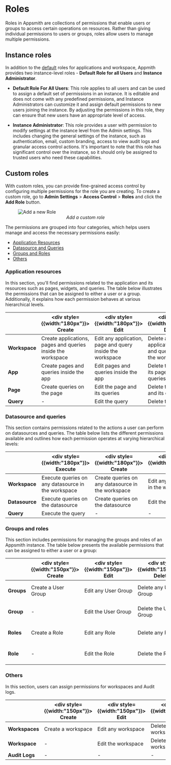 # Roles
Roles in Appsmith are collections of permissions that enable users or groups to access certain operations on resources. Rather than giving individual permissions to users or groups, roles allow users to manage multiple permissions.

## Instance roles

In addition to the [default](/advanced-concepts/invite-users#built-in-roles) roles for applications and workspace, Appmith provides two instance-level roles - **Default Role for all Users** and **Instance Administrator**.

- **Default Role For All Users**: This role applies to all users and can be used to assign a default set of permissions in an instance. It is editable and does not come with any predefined permissions, and Instance Administrators can customize it and assign default permissions to new users joining the instance. By adjusting the permissions in this role, they can ensure that new users have an appropriate level of access.

- **Instance Administrator**: This role provides a user with permission to modify settings at the instance level from the Admin settings. This includes changing the general settings of the instance, such as authentication, email, custom branding, access to view audit logs and granular access control actions. It's important to note that this role has significant control over the instance, so it should only be assigned to trusted users who need these capabilities.

## Custom roles

With custom roles, you can provide fine-grained access control by configuring multiple permissions for the role you are creating. To create a custom role, go to **Admin Settings** > **Access Control** > **Roles** and click the **Add Role** button.

<figure>
  <img src="/img/add_custom_role.png" style= {{width:"700px", height:"auto"}} alt="Add a new Role"/>
  <figcaption align = "center"><i>Add a custom role</i></figcaption>
</figure>

The permissions are grouped into four categories, which helps users manage and access the necessary permissions easily:

- [Application Resources](#application-resources)
- [Datasource and Queries](#datasource-and-queries)
- [Groups and Roles](#groups-and-roles)
- [Others](#others)


### Application resources

In this section, you'll find permissions related to the application and its resources such as pages, widgets, and queries. The table below illustrates the permissions that can be assigned to either a user or a group. Additionally, it explains how each permission behaves at various hierarchical levels.

|   | <div style= {{width:"180px"}}> **Create** </div>| <div style= {{width:"180px"}}> **Edit** </div> | <div style= {{width:"180px"}}> **Delete** </div> | <div style= {{width:"180px"}}> **View** </div> | <div style= {{width:"180px"}}> **Public** </div> | <div style= {{width:"180px"}}> **Export** </div> | 
| --- | --- | --- | --- | --- | --- | --- |
| **Workspace** |  Create applications, pages and queries inside the workspace | Edit any application, page and query inside the workspace | Delete any application, page and query inside the workspace | View any application, page and query inside the workspace. | Make any application inside the workspace public | Export any application in the workspace |
| **App** | Create pages and queries inside the app | Edit pages and queries inside the app | Delete the app and its pages and queries | View the app and its pages and queries. | Make the application public | Export that particular application |
| **Page** | Create queries on the page | Edit the page and its queries | Delete the page and its queries | View the page and its queries | - | - |
| **Query** | - | Edit the query | Delete the query | View the query | - | - |


### Datasource and queries

This section contains permissions related to the actions a user can perform on datasources and queries. The table below lists the different permissions available and outlines how each permission operates at varying hierarchical levels:

| | <div style= {{width:"180px"}}> **Execute** </div> | <div style= {{width:"180px"}}> **Create** </div>| <div style= {{width:"180px"}}> **Edit** </div> | <div style= {{width:"180px"}}> **Delete** </div> | <div style= {{width:"180px"}}> **View** </div> |
| --- | --- | --- | --- | --- | --- |
| **Workspace** | Execute queries on any datasource in the workspace | Create queries on any datasource in the workspace | Edit any datasource in the workspace | Delete any datasource in the workspace | View any datasource in the workspace |
| **Datasource** | Execute queries on the datasource | Create queries on the datasource | Edit the datasource | Delete the datasource | View the datasource |
| **Query** | Execute the query | - | - | - | - |


### Groups and roles

This section includes permissions for managing the groups and roles of an Appsmith instance. The table below presents the available permissions that can be assigned to either a user or a group:

| | <div style= {{width:"150px"}}> **Create** </div>| <div style= {{width:"150px"}}> **Edit** </div> | <div style= {{width:"150px"}}> **Delete** </div> | <div style= {{width:"150px"}}> **View** </div> | <div style= {{width:"150px"}}> **Invite User** </div> | <div style= {{width:"150px"}}> **Remove User** </div> | <div style= {{width:"150px"}}> **Associate Role** </div>|
| --- | --- | --- | --- | --- | --- | --- | --- |
| **Groups** | Create a User Group | Edit any User Group | Delete any User Group | View any User Group | Invite an email to any User Group | Remove another user from any User Group | - |
| **Group** | - | Edit the User Group | Delete the User Group | View the User Group | Invite an email to the User Group | Remove another user from the User Group | - |
| **Roles** | Create a Role | Edit any Role | Delete any Role | View any Role | - | - | Assign any role to any User or User Group |
| **Role** | - | Edit the Role | Delete the Role | View the Role | - | - | Assign the role to any User or User Group |


### Others

In this section, users can assign permissions for workspaces and Audit logs.

|  | <div style= {{width:"150px"}}> **Create** </div>| <div style= {{width:"150px"}}> **Edit** </div> | <div style= {{width:"150px"}}> **Delete** </div> | <div style= {{width:"150px"}}> **View** </div> |
| --- | --- | --- | --- | --- |
| **Workspaces** | Create a workspace | Edit any workspace | Delete any workspace | View any workspace |
| **Workspace** | - | Edit the workspace | Delete the workspace | View the workspace |
| **Audit Logs** | - | - | - | View the audit logs |
